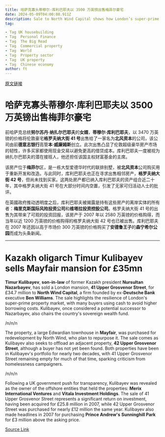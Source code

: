 ```yaml
---
title: 哈萨克寡头蒂穆尔·库利巴耶夫以 3500 万英镑出售梅菲尔豪宅
date: 2024-05-09T04:00:08.911Z
description: Sale to North Wind Capital shows how London’s super-prime property market is holding up
tag: 

- Tag UK housebuilding
- Tag  Personal Finance
- Tag  The Big Read
- Tag  Commercial property
- Tag  World
- Tag  Property sector
- Tag  UK property
- Tag  Chinese economy
author: ft
---
```


[原文链接](https://ft.com/content/74ff0c74-e16c-4973-ad51-f09de36975d9)

# **哈萨克寡头蒂穆尔·库利巴耶夫以 3500 万英镑出售梅菲尔豪宅**

前哈萨克总统**努尔苏丹·纳扎尔巴耶夫**的**女婿**，**蒂穆尔·库利巴耶夫**，以 3470 万英镑的价格将伦敦豪宅**格罗夫纳大街 41 号**出售给了一家名为**北风资本**的公司，该公司由前**德意志银行**高管**本·威廉姆斯**创立。此次出售凸显了伦敦超级豪华房产市场的韧性，许多买家都使用现金交易以避免更高的借贷成本。库利巴耶夫一度被视为纳扎尔巴耶夫的潜在接班人，他还担任该国主权财富基金的主席。

该房产位于**梅菲尔**区，是一栋大型爱德华时代的联排别墅，被**北风资本**公司购买用于重新开发和改造。与此同时，库利巴耶夫也正在寻求出售相邻房产，**格罗夫纳大街 42 号**，但尚未找到买家。这两处房产都已纳入库利巴耶夫的资产组合近二十年，其中格罗夫纳大街 41 号在大部分时间内空置，引发了无家可归活动人士的批评。

在英國政府推动透明度之后，库利巴耶夫被揭露是持有这些房产的离岸实体的所有者：**梅里克斯国际风险投资公司**和**维塔拉投资控股公司**。格罗夫纳大街 41 号的出售为其带来了可观的投资回报，该房产于 2007 年以 2580 万英镑的价格购得，而当年以近 1200 万英镑的价格购得的格罗夫纳大街 42 号也已被出售。库利巴耶夫在 2007 年还因以高于市场价 300 万英镑的价格购买了**安德鲁王子**的**森宁希尔公园**而成为头条新闻。

---

# Kazakh oligarch Timur Kulibayev sells Mayfair mansion for £35mn

**Timur Kulibayev**, **son-in-law** of former Kazakh president **Nursultan Nazarbayev**, has sold a London mansion, **41 Upper Grosvenor Street**, for £34.7 million to **North Wind Capital**, a firm founded by ex-**Deutsche Bank** executive **Ben Williams**. The sale highlights the resilience of London's super-prime property market, with many buyers using cash to avoid higher borrowing costs. Kulibayev, once considered a potential successor to Nazarbayev, also chairs the country's sovereign wealth fund. 

/n/n/n

The property, a large Edwardian townhouse in **Mayfair**, was purchased for redevelopment by North Wind, who plan to repurpose it. The sale comes as Kulibayev also seeks to offload an adjacent property, **42 Upper Grosvenor Street**, although a buyer has not yet been found. Both properties have been in Kulibayev's portfolio for nearly two decades, with 41 Upper Grosvenor Street remaining empty for much of that time, sparking criticism from homelessness campaigners. 

/n/n/n

Following a UK government push for transparency, Kulibayev was revealed as the owner of the offshore entities that held the properties: **Merix International Ventures** and **Vitala Investment Holdings**. The sale of 41 Upper Grosvenor Street represents a significant return on investment, having been acquired for £25.8 million in 2007, while 42 Upper Grosvenor Street was purchased for nearly £12 million the same year. Kulibayev also made headlines in 2007 for purchasing **Prince Andrew's** **Sunninghill Park** for £3 million above the asking price.

[Source Link](https://ft.com/content/74ff0c74-e16c-4973-ad51-f09de36975d9)

